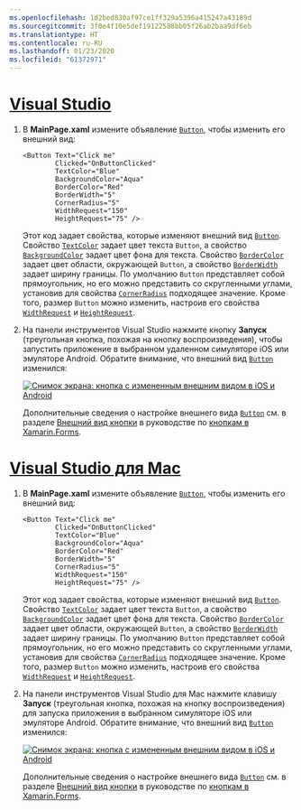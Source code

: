 ```yaml
---
ms.openlocfilehash: 1d2bed830af97ce1ff329a5396a415247a43189d
ms.sourcegitcommit: 3f0e4f10e5def19122588bb05f26ab2baa9df6eb
ms.translationtype: HT
ms.contentlocale: ru-RU
ms.lasthandoff: 01/23/2020
ms.locfileid: "61372971"
---
```

# <a name="visual-studiotabvswin"></a>[Visual Studio](#tab/vswin)

1. В **MainPage.xaml** измените объявление [`Button`](xref:Xamarin.Forms.Button), чтобы изменить его внешний вид:

    ```xaml
    <Button Text="Click me"
            Clicked="OnButtonClicked"
            TextColor="Blue"
            BackgroundColor="Aqua"
            BorderColor="Red"
            BorderWidth="5"
            CornerRadius="5"
            WidthRequest="150"
            HeightRequest="75" />
    ```

    Этот код задает свойства, которые изменяют внешний вид [`Button`](xref:Xamarin.Forms.Button). Свойство [`TextColor`](xref:Xamarin.Forms.Button.TextColor) задает цвет текста `Button`, а свойство [`BackgroundColor`](xref:Xamarin.Forms.VisualElement.BackgroundColor) задает цвет фона для текста. Свойство [`BorderColor`](xref:Xamarin.Forms.Button.BorderColor) задает цвет области, окружающей `Button`, а свойство [`BorderWidth`](xref:Xamarin.Forms.Button.BorderWidth) задает ширину границы. По умолчанию `Button` представляет собой прямоугольник, но его можно представить со скругленными углами, установив для свойства [`CornerRadius`](xref:Xamarin.Forms.Button.CornerRadius) подходящее значение. Кроме того, размер `Button` можно изменить, настроив его свойства [`WidthRequest`](xref:Xamarin.Forms.VisualElement.WidthRequest) и [`HeightRequest`](xref:Xamarin.Forms.VisualElement.HeightRequest).

1. На панели инструментов Visual Studio нажмите кнопку **Запуск** (треугольная кнопка, похожая на кнопку воспроизведения), чтобы запустить приложение в выбранном удаленном симуляторе iOS или эмуляторе Android. Обратите внимание, что внешний вид [`Button`](xref:Xamarin.Forms.Button) изменился:

    [![Снимок экрана: кнопка с измененным внешним видом в iOS и Android](../images/change-button-appearance.png "Кнопка с измененным видом")](../images/change-button-appearance-large.png#lightbox "Кнопка с измененным видом")

    Дополнительные сведения о настройке внешнего вида [`Button`](xref:Xamarin.Forms.Button) см. в разделе [Внешний вид кнопки](~/xamarin-forms/user-interface/button.md#button-appearance) в руководстве по [кнопкам в Xamarin.Forms](~/xamarin-forms/user-interface/button.md).

# <a name="visual-studio-for-mactabvsmac"></a>[Visual Studio для Mac](#tab/vsmac)

1. В **MainPage.xaml** измените объявление [`Button`](xref:Xamarin.Forms.Button), чтобы изменить его внешний вид:

    ```xaml
    <Button Text="Click me"
            Clicked="OnButtonClicked"
            TextColor="Blue"
            BackgroundColor="Aqua"
            BorderColor="Red"
            BorderWidth="5"
            CornerRadius="5"
            WidthRequest="150"
            HeightRequest="75" />
    ```

    Этот код задает свойства, которые изменяют внешний вид [`Button`](xref:Xamarin.Forms.Button). Свойство [`TextColor`](xref:Xamarin.Forms.Button.TextColor) задает цвет текста `Button`, а свойство [`BackgroundColor`](xref:Xamarin.Forms.VisualElement.BackgroundColor) задает цвет фона для текста. Свойство [`BorderColor`](xref:Xamarin.Forms.Button.BorderColor) задает цвет области, окружающей `Button`, а свойство [`BorderWidth`](xref:Xamarin.Forms.Button.BorderWidth) задает ширину границы. По умолчанию `Button` представляет собой прямоугольник, но его можно представить со скругленными углами, установив для свойства [`CornerRadius`](xref:Xamarin.Forms.Button.CornerRadius) подходящее значение. Кроме того, размер `Button` можно изменить, настроив его свойства [`WidthRequest`](xref:Xamarin.Forms.VisualElement.WidthRequest) и [`HeightRequest`](xref:Xamarin.Forms.VisualElement.HeightRequest).

1. На панели инструментов Visual Studio для Mac нажмите клавишу **Запуск** (треугольная кнопка, похожая на кнопку воспроизведения) для запуска приложения в выбранном симуляторе iOS или эмуляторе Android. Обратите внимание, что внешний вид [`Button`](xref:Xamarin.Forms.Button) изменился:

    [![Снимок экрана: кнопка с измененным внешним видом в iOS и Android](../images/change-button-appearance.png "Кнопка с измененным видом")](../images/change-button-appearance-large.png#lightbox "Кнопка с измененным видом")

    Дополнительные сведения о настройке внешнего вида [`Button`](xref:Xamarin.Forms.Button) см. в разделе [Внешний вид кнопки](~/xamarin-forms/user-interface/button.md#button-appearance) в руководстве по [кнопкам в Xamarin.Forms](~/xamarin-forms/user-interface/button.md).
